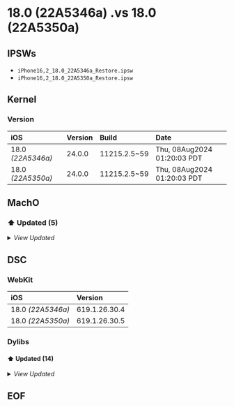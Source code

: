 # 18.0 (22A5346a) .vs 18.0 (22A5350a)

## IPSWs

- `iPhone16,2_18.0_22A5346a_Restore.ipsw`
- `iPhone16,2_18.0_22A5350a_Restore.ipsw`

## Kernel

### Version

| iOS | Version | Build | Date |
| :-- | :------ | :---- | :--- |
| 18.0 *(22A5346a)* | 24.0.0 | 11215.2.5~59 | Thu, 08Aug2024 01:20:03 PDT |
| 18.0 *(22A5350a)* | 24.0.0 | 11215.2.5~59 | Thu, 08Aug2024 01:20:03 PDT |

## MachO

### ⬆️ Updated (5)

<details>
  <summary><i>View Updated</i></summary>

#### assistantd

>  `/System/Library/PrivateFrameworks/AssistantServices.framework/assistantd`

```diff

-3400.161.5.11.2
-  __TEXT.__text: 0x369fcc
+3400.161.5.11.3
+  __TEXT.__text: 0x369fe8
   __TEXT.__auth_stubs: 0x3450
   __TEXT.__objc_stubs: 0x45000
   __TEXT.__objc_methlist: 0x1d37c
   __TEXT.__const: 0x10998
   __TEXT.__gcc_except_tab: 0x47c4
-  __TEXT.__cstring: 0x50fcb
+  __TEXT.__cstring: 0x50fca
   __TEXT.__oslogstring: 0x3e18f
   __TEXT.__objc_classname: 0x51b3
   __TEXT.__objc_methname: 0x5cf62

   __TEXT.__unwind_info: 0xa3a8
   __TEXT.__eh_frame: 0xe70
   __DATA_CONST.__auth_got: 0x1a38
-  __DATA_CONST.__got: 0x3af8
+  __DATA_CONST.__got: 0x3b00
   __DATA_CONST.__auth_ptr: 0x18
   __DATA_CONST.__const: 0x15010
   __DATA_CONST.__cfstring: 0x124e0

   - /usr/lib/libresolv.9.dylib
   - /usr/lib/libz.1.dylib
   Functions: 14403
-  Symbols:   2877
+  Symbols:   2878
   CStrings:  26964
 
Symbols:
+ _kAFMAStartupActivatedNotification
CStrings:
+ "MobileAssistantDaemons-3400.161.5.11.3"
+ "2"
- "27"
- "MobileAssistantDaemons-3400.161.5.11.2"

```

#### ClarityCamera

>  `/Applications/ClarityCamera.app/ClarityCamera`

```diff

-101.0.0.0.0
+101.0.1.0.0
   __TEXT.__text: 0x1daac
   __TEXT.__auth_stubs: 0x14f0
   __TEXT.__objc_methlist: 0x148

   __TEXT.__eh_frame: 0x588
   __DATA_CONST.__auth_got: 0xa78
   __DATA_CONST.__got: 0x570
-  __DATA_CONST.__auth_ptr: 0x828
+  __DATA_CONST.__auth_ptr: 0x840
   __DATA_CONST.__const: 0x1248
   __DATA_CONST.__objc_classlist: 0x30
   __DATA_CONST.__objc_protolist: 0x40

```

#### SafariWidgetExtension

>  `/Applications/MobileSafari.app/PlugIns/SafariWidgetExtension.appex/SafariWidgetExtension`

```diff

-7619.1.26.30.4
+7619.1.26.30.5
   __TEXT.__text: 0x452fc
   __TEXT.__auth_stubs: 0x13e0
   __TEXT.__cstring: 0x2a2a

   __TEXT.__eh_frame: 0x1d14
   __DATA_CONST.__auth_got: 0x9f0
   __DATA_CONST.__got: 0x4b8
-  __DATA_CONST.__auth_ptr: 0xbd8
+  __DATA_CONST.__auth_ptr: 0xbb0
   __DATA_CONST.__const: 0x1730
   __DATA_CONST.__objc_classlist: 0x8
   __DATA_CONST.__objc_imageinfo: 0x8

```

#### ClarityBoard

>  `/System/Library/CoreServices/ClarityBoard.app/ClarityBoard`

```diff

-101.0.0.0.0
-  __TEXT.__text: 0xfa97c
+101.0.1.0.0
+  __TEXT.__text: 0xfac68
   __TEXT.__auth_stubs: 0x35b0
-  __TEXT.__objc_stubs: 0x7be0
-  __TEXT.__objc_methlist: 0x2f5c
+  __TEXT.__objc_stubs: 0x7c40
+  __TEXT.__objc_methlist: 0x2f6c
   __TEXT.__const: 0x153b0
   __TEXT.__cstring: 0x41ec
-  __TEXT.__objc_methname: 0xbb51
+  __TEXT.__objc_methname: 0xbb7f
   __TEXT.__objc_classname: 0x817
   __TEXT.__objc_methtype: 0x2946
-  __TEXT.__oslogstring: 0x411e
+  __TEXT.__oslogstring: 0x41fe
   __TEXT.__gcc_except_tab: 0x178
   __TEXT.__ustring: 0x408
   __TEXT.__constg_swiftt: 0x3060

   __TEXT.__swift5_types: 0x250
   __TEXT.__swift5_protos: 0x4
   __TEXT.__swift5_mpenum: 0x8
-  __TEXT.__unwind_info: 0x3238
+  __TEXT.__unwind_info: 0x3248
   __TEXT.__eh_frame: 0x24d8
   __DATA_CONST.__auth_got: 0x1ae8
-  __DATA_CONST.__got: 0x1278
-  __DATA_CONST.__auth_ptr: 0x11a0
+  __DATA_CONST.__got: 0x1288
+  __DATA_CONST.__auth_ptr: 0x1140
   __DATA_CONST.__const: 0xb148
   __DATA_CONST.__cfstring: 0x1a00
   __DATA_CONST.__objc_classlist: 0x2b0

   __DATA_CONST.__objc_dictobj: 0x28
   __DATA_CONST.__objc_doubleobj: 0x10
   __DATA.__objc_const: 0x8808
-  __DATA.__objc_selrefs: 0x2c20
+  __DATA.__objc_selrefs: 0x2c38
   __DATA.__objc_ivar: 0x31c
   __DATA.__objc_data: 0x3620
   __DATA.__data: 0x6090

   - /usr/lib/swift/libswiftsimd.dylib
   - /usr/lib/swift/libswiftsys_time.dylib
   - /usr/lib/swift/libswiftunistd.dylib
-  Functions: 4492
-  Symbols:   1810
-  CStrings:  3242
+  Functions: 4495
+  Symbols:   1812
+  CStrings:  3248
 
Symbols:
+ _AX_PhotosBundleName
+ _AX_CameraBundleName
CStrings:
+ "isAppRestricted"
+ "isRestricted"
+ "Error getting application record for app with identifier %@: %@"
+ ">>> Unable to look up record for application with bundle identifier %@, but no error was provided."
+ "applicationState"
+ "Unable to include application %@ because it is restricted."

```

#### AccessibilitySettings

>  `/System/Library/PreferenceBundles/AccessibilitySettings.bundle/AccessibilitySettings`

```diff

-1765.4.1.0.0
-  __TEXT.__text: 0x15eff0
+1765.4.2.0.0
+  __TEXT.__text: 0x15f05c
   __TEXT.__auth_stubs: 0x4200
   __TEXT.__objc_stubs: 0x22320
   __TEXT.__objc_methlist: 0x11a64

   __TEXT.__swift5_proto: 0x90
   __TEXT.__swift5_types: 0xa8
   __TEXT.__swift5_capture: 0x148
-  __TEXT.__unwind_info: 0x5048
+  __TEXT.__unwind_info: 0x5050
   __TEXT.__eh_frame: 0x170
   __DATA_CONST.__auth_got: 0x2110
   __DATA_CONST.__got: 0x20c0

```


</details>

## DSC

### WebKit

| iOS | Version |
| :-- | :------ |
| 18.0 *(22A5346a)* | 619.1.26.30.4 |
| 18.0 *(22A5350a)* | 619.1.26.30.5 |

### Dylibs

#### ⬆️ Updated (14)

<details>
  <summary><i>View Updated</i></summary>

#### AssistantServices

>  `/System/Library/PrivateFrameworks/AssistantServices.framework/AssistantServices`

```diff

-3400.161.5.11.2
+3400.161.5.11.3
   __TEXT.__text: 0x1a1b0c
   __TEXT.__auth_stubs: 0x1530
   __TEXT.__objc_methlist: 0x199a4
   __TEXT.__const: 0x458
   __TEXT.__gcc_except_tab: 0x2570
-  __TEXT.__cstring: 0x3b51a
+  __TEXT.__cstring: 0x3b57a
   __TEXT.__oslogstring: 0xff9c
   __TEXT.__dlopen_cstrs: 0x42e
   __TEXT.__unwind_info: 0x79d8

   __TEXT.__objc_methtype: 0xa8f8
   __TEXT.__objc_stubs: 0x23de0
   __DATA_CONST.__got: 0x1610
-  __DATA_CONST.__const: 0x80e8
+  __DATA_CONST.__const: 0x80f0
   __DATA_CONST.__objc_classlist: 0xda0
   __DATA_CONST.__objc_catlist: 0x290
   __DATA_CONST.__objc_protolist: 0x550

   __AUTH_CONST.__auth_got: 0xaa8
   __AUTH_CONST.__auth_ptr: 0x8
   __AUTH_CONST.__const: 0x3840
-  __AUTH_CONST.__cfstring: 0x266e0
+  __AUTH_CONST.__cfstring: 0x26700
   __AUTH_CONST.__objc_const: 0x39c08
   __AUTH_CONST.__objc_intobj: 0x22c8
   __AUTH_CONST.__objc_dictobj: 0xb68

   - /usr/lib/libSystem.B.dylib
   - /usr/lib/libobjc.A.dylib
   Functions: 11591
-  Symbols:   13782
-  CStrings:  18869
+  Symbols:   13783
+  CStrings:  18870
 
Symbols:
+ _kAFMAStartupActivatedNotification
CStrings:
+ "com.apple.MobileAsset.AutoAssetNotification^com.apple.MobileAsset.MAAutoAsset^STARTUP_ACTIVATED"

```

#### MobileSafariUI

>  `/System/Library/PrivateFrameworks/MobileSafariUI.framework/MobileSafariUI`

```diff

-619.1.26.30.4
-  __TEXT.__text: 0x2117d0
+619.1.26.30.5
+  __TEXT.__text: 0x2117c4
   __TEXT.__auth_stubs: 0x2ca0
   __TEXT.__objc_methlist: 0x199fc
   __TEXT.__const: 0x1398

   - /usr/lib/swift/libswiftsimd.dylib
   - /usr/lib/swift/libswiftsys_time.dylib
   - /usr/lib/swift/libswiftunistd.dylib
-  Functions: 12279
+  Functions: 12276
   Symbols:   13832
   CStrings:  19944
 

```

#### PhotosUIPrivate

>  `/System/Library/PrivateFrameworks/PhotosUIPrivate.framework/PhotosUIPrivate`

```diff

-702.0.220.0.0
+702.0.230.0.0
   __TEXT.__text: 0x57ed60
   __TEXT.__auth_stubs: 0x83b0
   __TEXT.__objc_methlist: 0x4ee54

   __DATA_CONST.__objc_superrefs: 0x1680
   __DATA_CONST.__objc_arraydata: 0x1878
   __AUTH_CONST.__auth_got: 0x41e8
-  __AUTH_CONST.__auth_ptr: 0x19f8
+  __AUTH_CONST.__auth_ptr: 0x1a20
   __AUTH_CONST.__const: 0xfbf8
   __AUTH_CONST.__cfstring: 0x2cba0
   __AUTH_CONST.__objc_const: 0xab6e0

```

#### PhotosUICore

>  `/System/Library/PrivateFrameworks/PhotosUICore.framework/PhotosUICore`

```diff

-702.0.220.0.0
+702.0.230.0.0
   __TEXT.__text: 0x16d1098
   __TEXT.__auth_stubs: 0x11ce0
   __TEXT.__delay_helper: 0xec

   __DATA_CONST.__objc_arraydata: 0x4888
   __DATA_CONST.__vfx_script_tbl: 0x30
   __AUTH_CONST.__auth_got: 0x8e88
-  __AUTH_CONST.__auth_ptr: 0x71d0
+  __AUTH_CONST.__auth_ptr: 0x6c60
   __AUTH_CONST.__const: 0x4eeb0
   __AUTH_CONST.__cfstring: 0x7eb80
   __AUTH_CONST.__objc_const: 0x1c10d8

```

#### WebBookmarksSwift

>  `/System/Library/PrivateFrameworks/WebBookmarksSwift.framework/WebBookmarksSwift`

```diff

-7619.1.26.30.4
+7619.1.26.30.5
   __TEXT.__text: 0x4cf28
   __TEXT.__auth_stubs: 0x1260
   __TEXT.__objc_methlist: 0x1c0

   __DATA_CONST.__objc_protorefs: 0x8
   __DATA_CONST.__objc_superrefs: 0x8
   __AUTH_CONST.__auth_got: 0x938
-  __AUTH_CONST.__auth_ptr: 0x460
+  __AUTH_CONST.__auth_ptr: 0x490
   __AUTH_CONST.__const: 0x1818
   __AUTH_CONST.__objc_const: 0x9a0
   __AUTH.__objc_data: 0x38

```

#### Photos

>  `/System/Library/Frameworks/Photos.framework/Photos`

```diff

-702.0.220.0.0
-  __TEXT.__text: 0x25b168
+702.0.230.0.0
+  __TEXT.__text: 0x25b4d0
   __TEXT.__auth_stubs: 0x2870
-  __TEXT.__objc_methlist: 0x1f6a0
+  __TEXT.__objc_methlist: 0x1f6b0
   __TEXT.__const: 0xf30
   __TEXT.__constg_swiftt: 0x1dc
   __TEXT.__swift5_typeref: 0x290

   __TEXT.__cstring: 0x2839b
   __TEXT.__swift5_capture: 0x6c
   __TEXT.__gcc_except_tab: 0x8e7c
-  __TEXT.__oslogstring: 0x1a45d
+  __TEXT.__oslogstring: 0x1a569
   __TEXT.__ustring: 0x4
   __TEXT.__dlopen_cstrs: 0x47
   __TEXT.__unwind_info: 0x7f00
   __TEXT.__eh_frame: 0x260
   __TEXT.__objc_classname: 0x32d7
-  __TEXT.__objc_methname: 0x62e09
+  __TEXT.__objc_methname: 0x62e3f
   __TEXT.__objc_methtype: 0x67f4
-  __TEXT.__objc_stubs: 0x356c0
+  __TEXT.__objc_stubs: 0x35700
   __DATA_CONST.__got: 0x2438
   __DATA_CONST.__const: 0x7478
   __DATA_CONST.__objc_classlist: 0xcb8
   __DATA_CONST.__objc_catlist: 0x70
   __DATA_CONST.__objc_protolist: 0x2e0
   __DATA_CONST.__objc_imageinfo: 0x8
-  __DATA_CONST.__objc_selrefs: 0x115d8
+  __DATA_CONST.__objc_selrefs: 0x115e8
   __DATA_CONST.__objc_protorefs: 0x40
   __DATA_CONST.__objc_superrefs: 0xa68
   __DATA_CONST.__objc_arraydata: 0x908

   - /usr/lib/swift/libswiftsimd.dylib
   - /usr/lib/swift/libswiftsys_time.dylib
   - /usr/lib/swift/libswiftunistd.dylib
-  Functions: 12546
-  Symbols:   15173
-  CStrings:  22213
+  Functions: 12547
+  Symbols:   15174
+  CStrings:  22220
 
CStrings:
+ "Failed to remove file at path: %@, for UUID:%{public}@ %@"
+ "File not in Incoming, skipping deletion: %@, for UUID:%{public}@"
+ "_filePathIsInIncomingDirectory:"
+ "File not in Incoming, skipping deletion: %@"
+ "incomingDirectoryPath"
+ "Unable to get relationship between incoming dir and %@: %@"
+ "Will remove file at path: %@, for UUID:%@"

```

#### PasswordManagerUI

>  `/System/Library/PrivateFrameworks/PasswordManagerUI.framework/PasswordManagerUI`

```diff

-7619.1.26.30.4
+7619.1.26.30.5
   __TEXT.__text: 0x3e9af4
   __TEXT.__auth_stubs: 0x5750
   __TEXT.__objc_methlist: 0x14c0

   __DATA_CONST.__objc_protorefs: 0x100
   __DATA_CONST.__objc_superrefs: 0x20
   __AUTH_CONST.__auth_got: 0x2bb8
-  __AUTH_CONST.__auth_ptr: 0x3e40
+  __AUTH_CONST.__auth_ptr: 0x3d00
   __AUTH_CONST.__const: 0x129f8
   __AUTH_CONST.__cfstring: 0x4e0
   __AUTH_CONST.__objc_const: 0x99b8

```

#### PhotoAnalysis

>  `/System/Library/PrivateFrameworks/PhotoAnalysis.framework/PhotoAnalysis`

```diff

-702.0.220.0.0
+702.0.230.0.0
   __TEXT.__text: 0x1f9cfc
   __TEXT.__auth_stubs: 0x3440
   __TEXT.__objc_methlist: 0x5068

   __DATA_CONST.__objc_superrefs: 0x218
   __DATA_CONST.__objc_arraydata: 0x110
   __AUTH_CONST.__auth_got: 0x1a38
-  __AUTH_CONST.__auth_ptr: 0xb60
+  __AUTH_CONST.__auth_ptr: 0xb58
   __AUTH_CONST.__const: 0x8900
   __AUTH_CONST.__cfstring: 0x83c0
   __AUTH_CONST.__objc_const: 0x10f78

```

#### PhotosIntelligence

>  `/System/Library/PrivateFrameworks/PhotosIntelligence.framework/PhotosIntelligence`

```diff

-702.0.220.0.0
+702.0.230.0.0
   __TEXT.__text: 0x3dfb70
   __TEXT.__auth_stubs: 0x4660
   __TEXT.__objc_methlist: 0x3da8

   __DATA_CONST.__objc_superrefs: 0x158
   __DATA_CONST.__objc_arraydata: 0x1e8
   __AUTH_CONST.__auth_got: 0x2340
-  __AUTH_CONST.__auth_ptr: 0x13c8
+  __AUTH_CONST.__auth_ptr: 0x1358
   __AUTH_CONST.__const: 0x1bab0
   __AUTH_CONST.__cfstring: 0x4840
   __AUTH_CONST.__objc_const: 0x10ef0

```

#### SafariServices

>  `/System/Library/Frameworks/SafariServices.framework/SafariServices`

```diff

-619.1.26.30.4
-  __TEXT.__text: 0x189478
+619.1.26.30.5
+  __TEXT.__text: 0x1893b0
   __TEXT.__auth_stubs: 0x18e0
   __TEXT.__objc_methlist: 0x1531c
   __TEXT.__const: 0x2a56
   __TEXT.__cstring: 0xee1e
-  __TEXT.__gcc_except_tab: 0xdb54
+  __TEXT.__gcc_except_tab: 0xdb30
   __TEXT.__oslogstring: 0x7e6c
   __TEXT.__ustring: 0x3c9e
   __TEXT.__dlopen_cstrs: 0x94e

   __TEXT.__swift5_types: 0x4
   __TEXT.__unwind_info: 0x87e8
   __TEXT.__objc_classname: 0x50ad
-  __TEXT.__objc_methname: 0x5c19d
+  __TEXT.__objc_methname: 0x5c15e
   __TEXT.__objc_methtype: 0x137a9
-  __TEXT.__objc_stubs: 0x37e00
+  __TEXT.__objc_stubs: 0x37de0
   __DATA_CONST.__got: 0x21c0
   __DATA_CONST.__const: 0x6e60
   __DATA_CONST.__objc_classlist: 0xab8
   __DATA_CONST.__objc_catlist: 0x148
   __DATA_CONST.__objc_protolist: 0x8d8
   __DATA_CONST.__objc_imageinfo: 0x8
-  __DATA_CONST.__objc_selrefs: 0x108b0
+  __DATA_CONST.__objc_selrefs: 0x108a8
   __DATA_CONST.__objc_protorefs: 0x100
   __DATA_CONST.__objc_superrefs: 0x940
   __DATA_CONST.__objc_arraydata: 0x738

   - /usr/lib/swift/libswiftunistd.dylib
   Functions: 9226
   Symbols:   11140
-  CStrings:  17299
+  CStrings:  17298
 
CStrings:
- "canApplyAutoFillGracePeriodForUsername:inTabWithID:currentURL:"

```

#### PhotosGraph

>  `/System/Library/PrivateFrameworks/PhotosGraph.framework/PhotosGraph`

```diff

-702.0.220.0.0
+702.0.230.0.0
   __TEXT.__text: 0x6a69d4
   __TEXT.__auth_stubs: 0x46f0
   __TEXT.__objc_methlist: 0x29f4c

   __DATA_CONST.__objc_superrefs: 0x1530
   __DATA_CONST.__objc_arraydata: 0x3a58
   __AUTH_CONST.__auth_got: 0x2390
-  __AUTH_CONST.__auth_ptr: 0x1208
+  __AUTH_CONST.__auth_ptr: 0x1278
   __AUTH_CONST.__const: 0x28298
   __AUTH_CONST.__cfstring: 0x26c60
   __AUTH_CONST.__objc_const: 0x6e148

```

#### PhotosSwiftUICore

>  `/System/Library/PrivateFrameworks/PhotosSwiftUICore.framework/PhotosSwiftUICore`

```diff

-702.0.220.0.0
+702.0.230.0.0
   __TEXT.__text: 0x26e1f4
   __TEXT.__auth_stubs: 0x5480
   __TEXT.__objc_methlist: 0x3a8

   __DATA_CONST.__objc_selrefs: 0x9d8
   __DATA_CONST.__objc_protorefs: 0xa0
   __AUTH_CONST.__auth_got: 0x2a48
-  __AUTH_CONST.__auth_ptr: 0x2848
+  __AUTH_CONST.__auth_ptr: 0x2880
   __AUTH_CONST.__const: 0x10b18
   __AUTH_CONST.__objc_const: 0x85f0
   __AUTH.__objc_data: 0x548

```

#### AuthenticationServicesCore

>  `/System/Library/PrivateFrameworks/AuthenticationServicesCore.framework/AuthenticationServicesCore`

```diff

-619.1.26.30.4
+619.1.26.30.5
   __TEXT.__text: 0xb6270
   __TEXT.__auth_stubs: 0x2280
   __TEXT.__objc_methlist: 0x2618

   __DATA_CONST.__objc_superrefs: 0xe0
   __DATA_CONST.__objc_arraydata: 0x10
   __AUTH_CONST.__auth_got: 0x1150
-  __AUTH_CONST.__auth_ptr: 0x6c8
+  __AUTH_CONST.__auth_ptr: 0x6c0
   __AUTH_CONST.__const: 0x50b8
   __AUTH_CONST.__cfstring: 0x1d80
   __AUTH_CONST.__objc_const: 0x7880

```

#### MobileSafari

>  `/System/Library/PrivateFrameworks/MobileSafari.framework/MobileSafari`

```diff

-619.1.26.30.4
-  __TEXT.__text: 0x38d87c
+619.1.26.30.5
+  __TEXT.__text: 0x38da28
   __TEXT.__auth_stubs: 0x4370
-  __TEXT.__objc_methlist: 0x11c80
+  __TEXT.__objc_methlist: 0x11cb8
   __TEXT.__const: 0xe104
-  __TEXT.__cstring: 0x1654c
+  __TEXT.__cstring: 0x1659c
   __TEXT.__gcc_except_tab: 0x6a1c
   __TEXT.__oslogstring: 0x3179
   __TEXT.__ustring: 0x2100

   __TEXT.__swift5_types: 0x5a4
   __TEXT.__swift5_protos: 0x9c
   __TEXT.__swift5_mpenum: 0x2c
-  __TEXT.__unwind_info: 0xcc38
+  __TEXT.__unwind_info: 0xcc50
   __TEXT.__eh_frame: 0x55a0
   __TEXT.__objc_classname: 0x290e
-  __TEXT.__objc_methname: 0x3b83d
+  __TEXT.__objc_methname: 0x3b893
   __TEXT.__objc_methtype: 0x9852
   __TEXT.__objc_stubs: 0x21000
   __DATA_CONST.__got: 0x1b38

   __DATA_CONST.__objc_catlist: 0x158
   __DATA_CONST.__objc_protolist: 0x548
   __DATA_CONST.__objc_imageinfo: 0x8
-  __DATA_CONST.__objc_selrefs: 0xc0f0
+  __DATA_CONST.__objc_selrefs: 0xc118
   __DATA_CONST.__objc_protorefs: 0x140
   __DATA_CONST.__objc_superrefs: 0x688
   __DATA_CONST.__objc_arraydata: 0x258
   __AUTH_CONST.__auth_got: 0x21d0
-  __AUTH_CONST.__auth_ptr: 0x1d00
+  __AUTH_CONST.__auth_ptr: 0x1ed0
   __AUTH_CONST.__const: 0x127c8
   __AUTH_CONST.__cfstring: 0x8480
-  __AUTH_CONST.__objc_const: 0x31e60
+  __AUTH_CONST.__objc_const: 0x31e90
   __AUTH_CONST.__objc_intobj: 0x480
   __AUTH_CONST.__objc_doubleobj: 0x130
   __AUTH_CONST.__objc_arrayobj: 0x210
-  __AUTH.__objc_data: 0xa5a8
-  __AUTH.__data: 0x5f68
+  __AUTH.__objc_data: 0xaa98
+  __AUTH.__data: 0x5fb8
   __DATA.__objc_ivar: 0x17e0
   __DATA.__data: 0x9238
   __DATA.__objc_stublist: 0x18
   __DATA.__bss: 0x11e78
   __DATA.__common: 0xe00
-  __DATA_DIRTY.__objc_data: 0x3080
-  __DATA_DIRTY.__data: 0xa10
+  __DATA_DIRTY.__objc_data: 0x2b90
+  __DATA_DIRTY.__data: 0x9c0
   __DATA_DIRTY.__bss: 0x40
   __DATA_DIRTY.__common: 0x1e0
   - /System/Library/Frameworks/AppIntents.framework/AppIntents

   - /usr/lib/swift/libswiftsimd.dylib
   - /usr/lib/swift/libswiftsys_time.dylib
   - /usr/lib/swift/libswiftunistd.dylib
-  Functions: 17762
+  Functions: 17767
   Symbols:   8290
-  CStrings:  13259
+  CStrings:  13267
 
CStrings:
+ "SFMediaPlaybackButton"
+ "_SFBrowsingAssistantListCell"
+ "_SFBrowsingAssistantSwitchCell"
+ "T@\"_TtC12MobileSafari10MainButton\",N,R,VleadingButton"
+ "listCellDidDeleteCell:"
+ "T@\"_TtC12MobileSafari15BlurrableButton\",N,R,VhideButton"
+ "listCellDidInsertCell:"
+ "T@\"_TtC12MobileSafari10MainButton\",N,R,VtrailingButton"
+ "_SFBrowsingAssistantPopUpCell"
- "_TtCC12MobileSafari17BrowsingAssistant10SwitchCell"
- "_TtCC12MobileSafari17BrowsingAssistant9PopUpCell"
- "_TtC12MobileSafariP33_D7BF0D66B145A49B4D76AB70D20D9C9919MediaPlaybackButton"
- "_TtCC12MobileSafari17BrowsingAssistant8ListCell"

```


</details>

## EOF
